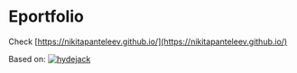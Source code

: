 # Eportfolio
Check [https://nikitapanteleev.github.io/](https://nikitapanteleev.github.io/)

Based on: [![hydejack](https://badge.fury.io/rb/jekyll-theme-hydejack.svg)](https://badge.fury.io/rb/jekyll-theme-hydejack)

